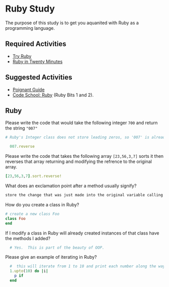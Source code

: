 # Ruby Study

The purpose of this study is to get you aquanited with Ruby as a programming
language.

## Required Activities

-   [Try Ruby](http://tryruby.org/)
-   [Ruby in Twenty Minutes](https://www.ruby-lang.org/en/documentation/quickstart/)

## Suggested Activities

-   [Poignant Guide](http://poignant.guide/)
-   [Code School: Ruby](https://www.codeschool.com/learn/ruby) (Ruby Bits 1 and 2).

## Ruby

Please write the code that would take the following integer `700` and return the
string `"007"`

```ruby
# Ruby's Integer class does not store leading zeros, so '007' is already an impossible thing for Ruby to store as an integer.  However, if you want to take the string '007' and return the string "700" you would use the following code

  007.reverse
```

Please write the code that takes the following array `[23,56,3,7]` sorts it
then reverses that array returning and modifying the refrence to the original
array.

```ruby
[23,56,3,7].sort.reverse!
```

What does an exclamation point after a method usually signify?

```ruby
store the change that was just made into the original variable calling the action that caused the change.
```
How do you create a class in Ruby?

```ruby
# create a new class Foo
class Foo
end
```

If I modify a class in Ruby will already created instances of that class have
the methods I added?

```ruby
  # Yes.  This is part of the beauty of OOP.
```

Please give an example of iterating in Ruby?

```ruby
  #  this will iterate from 1 to 10 and print each number along the way
  1.upto(10) do |i|
    p if
  end
```
